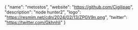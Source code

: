 {
  "name": "metostos",
  "website": "https://github.com/Cigilipap",
  "description": "node hunter2",
  "logo": "https://resmim.net/cdn/2024/02/13/ZPGV9n.png",
  "twitter": "https://twitter.com/Gkhnhli"
}
